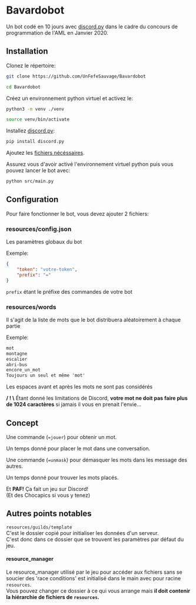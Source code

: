 # Bavardobot

Un bot codé en 10 jours avec [discord.py](https://pypi.org/project/discord.py/)
dans le cadre du concours de programmation de l'AML en Janvier 2020.

## Installation

Clonez le répertoire:

```sh
git clone https://github.com/UnFefeSauvage/Bavardobot

cd Bavardobot 
```

Créez un environnement python virtuel et activez le:

```sh
python3 -m venv ./venv

source venv/bin/activate
```

Installez [discord.py](https://github.com/Rapptz/discord.py):

```sh
pip install discord.py
```

Ajoutez les [fichiers nécéssaires](https://github.com/UnFefeSauvage/Bavardobot#configuration).

Assurez vous d'avoir activé l'environnement virtuel python puis vous pouvez lancer le bot avec:

```sh
python src/main.py
```

## Configuration

Pour faire fonctionner le bot, vous devez ajouter 2 fichiers:

### resources/config.json

Les paramètres globaux du bot

Exemple:

```json
{
    "token": "votre-token",
    "prefix": "="
}
```

`prefix` étant le préfixe des commandes de votre bot

### resources/words

Il s'agit de la liste de mots que le bot distribuera aléatoirement à chaque partie

Exemple:

```txt
mot
montagne
escalier
abri-bus
encore_un_mot
Toujours un seul et même 'mot'
```

Les espaces avant et après les mots ne sont pas considérés

**/ ! \\** Étant donné les limitations de Discord, **votre mot ne doit pas faire plus de 1024 caractères** si jamais il vous en prenait l'envie...

## Concept

Une commande (`=jouer`) pour obtenir un mot.

Un temps donné pour placer le mot dans une conversation.

Une commande (`=unmask`) pour démasquer les mots dans les message des autres.

Un temps donné pour trouver les mots placés.

Et **PAF!** Ça fait un jeu sur Discord! \
(Et des Chocapics si vous y tenez)

## Autres points notables

`resources/guilds/template` \
C'est le dossier copié pour initialiser les données d'un serveur. \
C'est donc dans ce dossier que se trouvent les paramètres par défaut du jeu.

#### resource_manager

Le resource_manager utilisé par le jeu pour accéder aux fichiers sans se soucier des 'race conditions' est initialisé dans le main avec pour racine `resources`. \
Vous pouvez changer ce dossier à ce qui vous arrange mais **il doit contenir la hiérarchie de fichiers de `resources`.**
  
